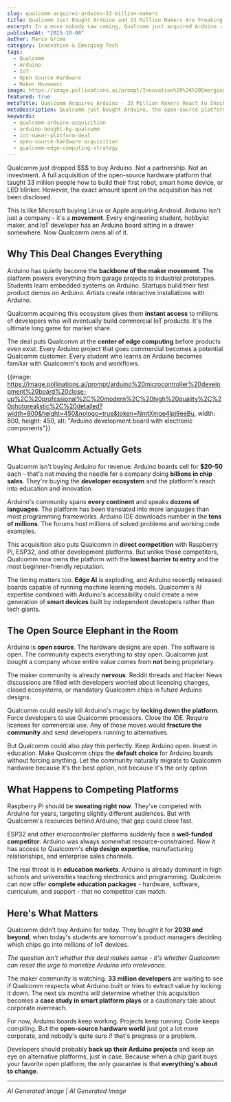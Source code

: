 ```yaml
---
slug: qualcomm-acquires-arduino-33-million-makers
title: Qualcomm Just Bought Arduino and 33 Million Makers Are Freaking Out
excerpt: In a move nobody saw coming, Qualcomm just acquired Arduino - putting the chip giant in control of the most popular electronics platform on Earth.
publishedAt: "2025-10-08"
author: Marco Grima
category: Innovation & Emerging Tech
tags:
  - Qualcomm
  - Arduino
  - IoT
  - Open Source Hardware
  - Maker Movement
image: https://image.pollinations.ai/prompt/Innovation%20%26%20Emerging%20Tech%20technology%2C%20qualcomm-arduino-acquisition%2C%20arduino-bought-by-qualcomm%2C%20professional%2C%20modern%2C%20high%20quality%2C%20photorealistic%2C%20detailed?width=1200&height=600&nologo=true&token=NmtXmge4lpj9eeBu
featured: true
metaTitle: Qualcomm Acquires Arduino - 33 Million Makers React to Shocking Deal
metaDescription: Qualcomm just bought Arduino, the open-source platform used by 33 million makers and developers worldwide. Here's what this means for IoT, edge computing, and the maker movement.
keywords:
  - qualcomm-arduino-acquisition
  - arduino-bought-by-qualcomm
  - iot-maker-platform-deal
  - open-source-hardware-acquisition
  - qualcomm-edge-computing-strategy
---
```


Qualcomm just dropped $$$ to buy Arduino. Not a partnership. Not an investment. A full acquisition of the open-source hardware platform that taught 33 million people how to build their first robot, smart home device, or LED blinker. However, the exact amount spent on the acquisition has not been disclosed.

This is like Microsoft buying Linux or Apple acquiring Android. Arduino isn't just a company - it's a **movement**. Every engineering student, hobbyist maker, and IoT developer has an Arduino board sitting in a drawer somewhere. Now Qualcomm owns all of it.

## Why This Deal Changes Everything

Arduino has quietly become the **backbone of the maker movement**. The platform powers everything from garage projects to industrial prototypes. Students learn embedded systems on Arduino. Startups build their first product demos on Arduino. Artists create interactive installations with Arduino.

Qualcomm acquiring this ecosystem gives them **instant access** to millions of developers who will eventually build commercial IoT products. It's the ultimate long game for market share.

The deal puts Qualcomm at the **center of edge computing** before products even exist. Every Arduino project that goes commercial becomes a potential Qualcomm customer. Every student who learns on Arduino becomes familiar with Qualcomm's tools and workflows.

{{image: https://image.pollinations.ai/prompt/arduino%20microcontroller%20development%20board%20close-up%2C%20professional%2C%20modern%2C%20high%20quality%2C%20photorealistic%2C%20detailed?width=800&height=450&nologo=true&token=NmtXmge4lpj9eeBu, width: 800, height: 450, alt: "Arduino development board with electronic components"}}

## What Qualcomm Actually Gets

Qualcomm isn't buying Arduino for revenue. Arduino boards sell for **$20-50** each - that's not moving the needle for a company doing **billions in chip sales**. They're buying the **developer ecosystem** and the platform's reach into education and innovation.

Arduino's community spans **every continent** and speaks **dozens of languages**. The platform has been translated into more languages than most programming frameworks. Arduino IDE downloads number in the **tens of millions**. The forums host millions of solved problems and working code examples.

This acquisition also puts Qualcomm in **direct competition** with Raspberry Pi, ESP32, and other development platforms. But unlike those competitors, Qualcomm now owns the platform with the **lowest barrier to entry** and the most beginner-friendly reputation.

The timing matters too. **Edge AI** is exploding, and Arduino recently released boards capable of running machine learning models. Qualcomm's AI expertise combined with Arduino's accessibility could create a new generation of **smart devices** built by independent developers rather than tech giants.

## The Open Source Elephant in the Room

Arduino is **open source**. The hardware designs are open. The software is open. The community expects everything to stay open. Qualcomm just bought a company whose entire value comes from **not** being proprietary.

The maker community is already **nervous**. Reddit threads and Hacker News discussions are filled with developers worried about licensing changes, closed ecosystems, or mandatory Qualcomm chips in future Arduino designs.

Qualcomm could easily kill Arduino's magic by **locking down the platform**. Force developers to use Qualcomm processors. Close the IDE. Require licenses for commercial use. Any of these moves would **fracture the community** and send developers running to alternatives.

But Qualcomm could also play this perfectly. Keep Arduino open. Invest in education. Make Qualcomm chips the **default choice** for Arduino boards without forcing anything. Let the community naturally migrate to Qualcomm hardware because it's the best option, not because it's the only option.

## What Happens to Competing Platforms

Raspberry Pi should be **sweating right now**. They've competed with Arduino for years, targeting slightly different audiences. But with Qualcomm's resources behind Arduino, that gap could close fast.

ESP32 and other microcontroller platforms suddenly face a **well-funded competitor**. Arduino was always somewhat resource-constrained. Now it has access to Qualcomm's **chip design expertise**, manufacturing relationships, and enterprise sales channels.

The real threat is in **education markets**. Arduino is already dominant in high schools and universities teaching electronics and programming. Qualcomm can now offer **complete education packages** - hardware, software, curriculum, and support - that no competitor can match.

## Here's What Matters

Qualcomm didn't buy Arduino for today. They bought it for **2030 and beyond**, when today's students are tomorrow's product managers deciding which chips go into millions of IoT devices.

*The question isn't whether this deal makes sense - it's whether Qualcomm can resist the urge to monetize Arduino into irrelevance.*

The maker community is watching. **33 million developers** are waiting to see if Qualcomm respects what Arduino built or tries to extract value by locking it down. The next six months will determine whether this acquisition becomes a **case study in smart platform plays** or a cautionary tale about corporate overreach.

For now, Arduino boards keep working. Projects keep running. Code keeps compiling. But the **open-source hardware world** just got a lot more corporate, and nobody's quite sure if that's progress or a problem.

Developers should probably **back up their Arduino projects** and keep an eye on alternative platforms, just in case. Because when a chip giant buys your favorite open platform, the only guarantee is that **everything's about to change**.

---

*AI Generated Image | AI Generated Image*
